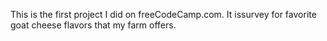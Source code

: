 This is the first project I did on freeCodeCamp.com. It issurvey for favorite goat cheese flavors that my farm offers.
